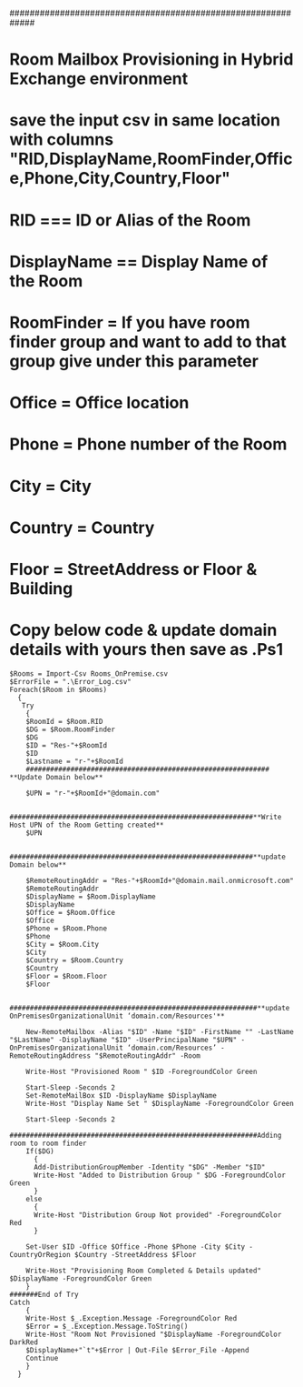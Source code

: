 #############################################################
# Room Mailbox Provisioning in Hybrid Exchange environment

# save the input csv in same location with columns "RID,DisplayName,RoomFinder,Office,Phone,City,Country,Floor"
# RID === ID or Alias of the Room
# DisplayName == Display Name of the Room
# RoomFinder = If you have room finder group and want to add to that group give under this parameter
# Office = Office location
# Phone = Phone number of the Room
# City = City
# Country = Country
# Floor = StreetAddress or Floor & Building
# Copy below code & update domain details with yours then save as .Ps1 

    $Rooms = Import-Csv Rooms_OnPremise.csv
    $ErrorFile = ".\Error_Log.csv"
    Foreach($Room in $Rooms)
      {
       Try
        {
        $RoomId = $Room.RID
        $DG = $Room.RoomFinder
        $DG
        $ID = "Res-"+$RoomId
        $ID
        $Lastname = "r-"+$RoomId
        ############################################################ **Update Domain below**  
 
        $UPN = "r-"+$RoomId+"@domain.com"

        ############################################################**Write Host UPN of the Room Getting created**
        $UPN
   
        ############################################################**update Domain below**
    
        $RemoteRoutingAddr = "Res-"+$RoomId+"@domain.mail.onmicrosoft.com"
        $RemoteRoutingAddr
        $DisplayName = $Room.DisplayName
        $DisplayName
        $Office = $Room.Office
        $Office
        $Phone = $Room.Phone
        $Phone
        $City = $Room.City
        $City
        $Country = $Room.Country
        $Country
        $Floor = $Room.Floor
        $Floor

        #############################################################**update OnPremisesOrganizationalUnit ‘domain.com/Resources'**
    
        New-RemoteMailbox -Alias "$ID" -Name "$ID" -FirstName "" -LastName "$LastName" -DisplayName "$ID" -UserPrincipalName "$UPN" -OnPremisesOrganizationalUnit ‘domain.com/Resources’ -RemoteRoutingAddress "$RemoteRoutingAddr" -Room

        Write-Host "Provisioned Room " $ID -ForegroundColor Green

        Start-Sleep -Seconds 2
        Set-RemoteMailBox $ID -DisplayName $DisplayName
        Write-Host "Display Name Set " $DisplayName -ForegroundColor Green

        Start-Sleep -Seconds 2
        #############################################################Adding room to room finder
        If($DG)
          {
          Add-DistributionGroupMember -Identity "$DG" -Member "$ID"
          Write-Host "Added to Distribution Group " $DG -ForegroundColor Green
          }
        else
          {
          Write-Host "Distribution Group Not provided" -ForegroundColor Red
          }
    
        Set-User $ID -Office $Office -Phone $Phone -City $City -CountryOrRegion $Country -StreetAddress $Floor

        Write-Host "Provisioning Room Completed & Details updated" $DisplayName -ForegroundColor Green
        }
    #######End of Try
    Catch
        {
        Write-Host $_.Exception.Message -ForegroundColor Red
        $Error = $_.Exception.Message.ToString()
        Write-Host "Room Not Provisioned "$DisplayName -ForegroundColor DarkRed
        $DisplayName+"`t"+$Error | Out-File $Error_File -Append
        Continue
        }
      }
